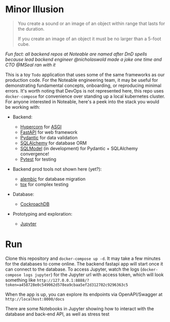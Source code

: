 # Minor Illusion

> You create a sound or an image of an object 
> within range that lasts for the duration.
> 
> If you create an image of an object
> it must be no larger than a 5-foot cube.

*Fun fact: all backend repos at Noteable are named after DnD spells because lead backend engineer @nicholaswold made a joke one time and CTO @MSeal ran with it*


This is a toy `Todo` application that uses some of the same frameworks as our production code.  For the Noteable engineering team, it may be useful for demonstrating fundamental concepts, onboarding, or reproducing minimal errors.  It's worth noting that DevOps is not represented here, this repo uses `docker-compose` for convenience over standing up a local kubernetes cluster.  For anyone interested in Noteable, here's a peek into the stack you would be working with:

  * Backend:
    * [Hypercorn](https://pgjones.gitlab.io/hypercorn/) for [ASGI](https://asgi.readthedocs.io/en/latest/)
    * [FastAPI](https://fastapi.tiangolo.com/) for web framework
    * [Pydantic](https://pydantic-docs.helpmanual.io/) for data validation
    * [SQLAlchemy](https://www.sqlalchemy.org/) for database ORM
    * [SQLModel](https://sqlmodel.tiangolo.com/) (in development) for Pydantic + SQLAlchemy convergence!
    * [Pytest](https://docs.pytest.org/) for testing

  * Backend prod tools not shown here (yet?):
    * [alembic](https://alembic.sqlalchemy.org/en/latest/) for database migration
    * [tox](https://tox.wiki/en/latest/index.html) for complex testing
    
  * Database:
    * [CockroachDB](https://www.cockroachlabs.com/) 

  * Prototyping and exploration:
    * [Jupyter](https://jupyter-docker-stacks.readthedocs.io/en/latest/)
  

# Run

Clone this repository and `docker-compose up -d`.  It may take a few minutes for the databases to come online.  The backend fastapi app will start once it can connect to the database.  To access Jupyter, watch the logs (`docker-compose logs jupyter`) for the Jupyter url with access token, which will look something like `http://127.0.0.1:8888/?token=a458728e0c549062d578ea9cbaa5ef2d312702c9296363c5`

When the app is up, you can explore its endpoints via OpenAPI/Swagger at `http://localhost:8000/docs`

There are some Notebooks in Jupyter showing how to interact with the database and back-end API, as well as stress test 
